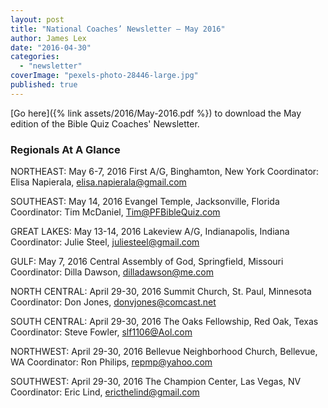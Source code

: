 ```yaml
---
layout: post
title: "National Coaches’ Newsletter – May 2016"
author: James Lex
date: "2016-04-30"
categories: 
  - "newsletter"
coverImage: "pexels-photo-28446-large.jpg"
published: true
---
```


[Go here]({% link assets/2016/May-2016.pdf %}) to download the May edition of the Bible Quiz Coaches' Newsletter.

### Regionals At A Glance

NORTHEAST: May 6-7, 2016 First A/G, Binghamton, New York Coordinator: Elisa Napierala, elisa.napierala@gmail.com

SOUTHEAST: May 14, 2016 Evangel Temple, Jacksonville, Florida Coordinator: Tim McDaniel, Tim@PFBibleQuiz.com

GREAT LAKES: May 13-14, 2016 Lakeview A/G, Indianapolis, Indiana Coordinator: Julie Steel, juliesteel@gmail.com

GULF: May 7, 2016 Central Assembly of God, Springfield, Missouri Coordinator: Dilla Dawson, dilladawson@me.com

NORTH CENTRAL: April 29-30, 2016 Summit Church, St. Paul, Minnesota Coordinator: Don Jones, donvjones@comcast.net

SOUTH CENTRAL: April 29-30, 2016 The Oaks Fellowship, Red Oak, Texas Coordinator: Steve Fowler, slf1106@Aol.com

NORTHWEST: April 29-30, 2016 Bellevue Neighborhood Church, Bellevue, WA Coordinator: Ron Philips, repmp@yahoo.com

SOUTHWEST: April 29-30, 2016 The Champion Center, Las Vegas, NV Coordinator: Eric Lind, ericthelind@gmail.com
